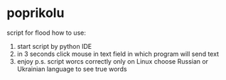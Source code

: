 # poprikolu
script for flood
 how to use:
  1. start script by python IDE
  2. in 3 seconds click mouse in text field in which program will send text
  3. enjoy
p.s. script worcs correctly only on Linux
choose Russian or Ukrainian language to see true words

